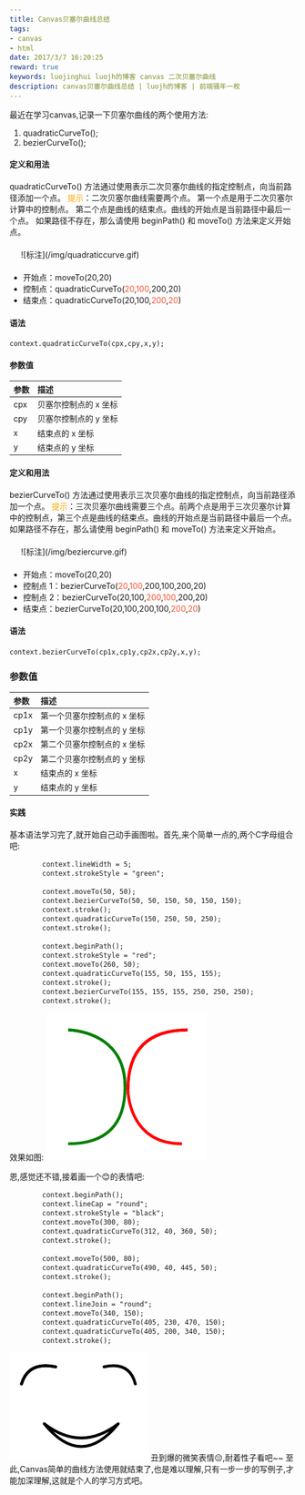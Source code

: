 ```yaml
---
title: Canvas贝塞尔曲线总结
tags:
- canvas
- html
date: 2017/3/7 16:20:25
reward: true
keywords: luojinghui luojh的博客 canvas 二次贝塞尔曲线
description: canvas贝塞尔曲线总结 | luojh的博客 | 前端骚年一枚
---
```


最近在学习canvas,记录一下贝塞尔曲线的两个使用方法:
<!--more-->
   1. quadraticCurveTo();
   2. bezierCurveTo();

#### 定义和用法
quadraticCurveTo() 方法通过使用表示二次贝塞尔曲线的指定控制点，向当前路径添加一个点。
<span style="color: orange">提示</span>：二次贝塞尔曲线需要两个点。
    第一个点是用于二次贝塞尔计算中的控制点。
    第二个点是曲线的结束点。曲线的开始点是当前路径中最后一个点。
    如果路径不存在，那么请使用 beginPath() 和 moveTo() 方法来定义开始点。

<div style="margin: 20px;"> ![标注](/img/quadraticcurve.gif) </div>

* 开始点：moveTo(20,20)
* 控制点：quadraticCurveTo(<span style="color: #f65131">20</span>,<span style="color: #f65131">100</span>,200,20)
* 结束点：quadraticCurveTo(20,100,<span style="color: #f65131">200</span>,<span style="color: #f65131">20</span>)

#### 语法
```
context.quadraticCurveTo(cpx,cpy,x,y);
```

#### 参数值
| 参数        | 描述          |
|:---------------|:---------------|
| cpx        | 贝塞尔控制点的 x 坐标 |
| cpy        | 贝塞尔控制点的 y 坐标 |
| x          | 结束点的 x 坐标 |
| y          | 结束点的 y 坐标 |

#### 定义和用法
bezierCurveTo() 方法通过使用表示三次贝塞尔曲线的指定控制点，向当前路径添加一个点。
<span style="color: orange">提示</span>：三次贝塞尔曲线需要三个点。前两个点是用于三次贝塞尔计算中的控制点，第三个点是曲线的结束点。曲线的开始点是当前路径中最后一个点。如果路径不存在，那么请使用 beginPath() 和 moveTo() 方法来定义开始点。
<div style="margin: 20px;"> ![标注](/img/beziercurve.gif) </div>

* 开始点：moveTo(20,20)
* 控制点 1：bezierCurveTo(<span style="color: #f65131">20</span>,<span style="color: #f65131">100</span>,200,100,200,20)
* 控制点 2：bezierCurveTo(20,100,<span style="color: #f65131">200</span>,<span style="color: #f65131">100</span>,200,20)
* 结束点：bezierCurveTo(20,100,200,100,<span style="color: #f65131">200</span>,<span style="color: #f65131">20</span>)

#### 语法
```
context.bezierCurveTo(cp1x,cp1y,cp2x,cp2y,x,y);
```
### 参数值
| 参数        | 描述          |
|:---------------|:---------------|
| cp1x        | 第一个贝塞尔控制点的 x 坐标 |
| cp1y        | 第一个贝塞尔控制点的 y 坐标 |
| cp2x        | 第二个贝塞尔控制点的 x 坐标 |
| cp2y        | 第二个贝塞尔控制点的 y 坐标 |
| x          | 结束点的 x 坐标 |
| y          | 结束点的 y 坐标 |

#### 实践
基本语法学习完了,就开始自己动手画图啦。首先,来个简单一点的,两个C字母组合吧:
```
        context.lineWidth = 5;
        context.strokeStyle = "green";

        context.moveTo(50, 50);
        context.bezierCurveTo(50, 50, 150, 50, 150, 150);
        context.stroke();
        context.quadraticCurveTo(150, 250, 50, 250);
        context.stroke();

        context.beginPath();
        context.strokeStyle = "red";
        context.moveTo(260, 50);
        context.quadraticCurveTo(155, 50, 155, 155);
        context.stroke();
        context.bezierCurveTo(155, 155, 155, 250, 250, 250);
        context.stroke();
```
效果如图:
![cc](/img/cc.png)

恩,感觉还不错,接着画一个😊的表情吧:
```
        context.beginPath();
        context.lineCap = "round";
        context.strokeStyle = "black";
        context.moveTo(300, 80);
        context.quadraticCurveTo(312, 40, 360, 50);
        context.stroke();

        context.moveTo(500, 80);
        context.quadraticCurveTo(490, 40, 445, 50);
        context.stroke();

        context.beginPath();
        context.lineJoin = "round";
        context.moveTo(340, 150);
        context.quadraticCurveTo(405, 230, 470, 150);
        context.quadraticCurveTo(405, 200, 340, 150);
        context.stroke();
```
![cc](/img/smail.png)
丑到爆的微笑表情😔,耐着性子看吧~~
至此,Canvas简单的曲线方法使用就结束了,也是难以理解,只有一步一步的写例子,才能加深理解,这就是个人的学习方式吧。